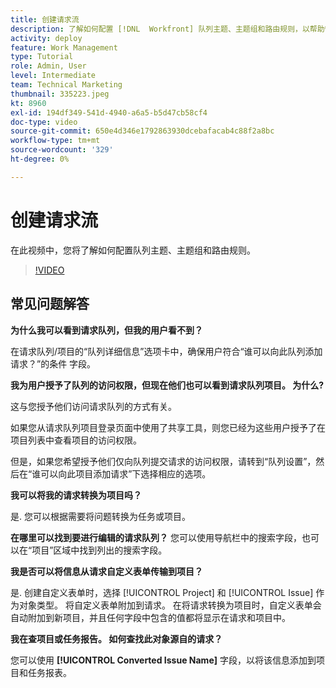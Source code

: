 ```yaml
---
title: 创建请求流
description: 了解如何配置 [!DNL  Workfront] 队列主题、主题组和路由规则，以帮助管理请求和工作接收。
activity: deploy
feature: Work Management
type: Tutorial
role: Admin, User
level: Intermediate
team: Technical Marketing
thumbnail: 335223.jpeg
kt: 8960
exl-id: 194df349-541d-4940-a6a5-b5d47cb58cf4
doc-type: video
source-git-commit: 650e4d346e1792863930dcebafacab4c88f2a8bc
workflow-type: tm+mt
source-wordcount: '329'
ht-degree: 0%

---
```


# 创建请求流

在此视频中，您将了解如何配置队列主题、主题组和路由规则。

>[!VIDEO](https://video.tv.adobe.com/v/335223/?quality=12&learn=on)

## 常见问题解答

**为什么我可以看到请求队列，但我的用户看不到？**

在请求队列/项目的“队列详细信息”选项卡中，确保用户符合“谁可以向此队列添加请求？”的条件 字段。

**我为用户授予了队列的访问权限，但现在他们也可以看到请求队列项目。 为什么?**

这与您授予他们访问请求队列的方式有关。

如果您从请求队列项目登录页面中使用了共享工具，则您已经为这些用户授予了在项目列表中查看项目的访问权限。

但是，如果您希望授予他们仅向队列提交请求的访问权限，请转到“队列设置”，然后在“谁可以向此项目添加请求”下选择相应的选项。

**我可以将我的请求转换为项目吗？**

是. 您可以根据需要将问题转换为任务或项目。

**在哪里可以找到要进行编辑的请求队列？**
您可以使用导航栏中的搜索字段，也可以在“项目”区域中找到列出的搜索字段。

**我是否可以将信息从请求自定义表单传输到项目？**

是. 创建自定义表单时，选择 [!UICONTROL Project] 和 [!UICONTROL Issue] 作为对象类型。 将自定义表单附加到请求。 在将请求转换为项目时，自定义表单会自动附加到新项目，并且任何字段中包含的值都将显示在请求和项目中。

**我在查项目或任务报告。 如何查找此对象源自的请求？**

您可以使用 **[!UICONTROL Converted Issue Name]** 字段，以将该信息添加到项目和任务报表。



